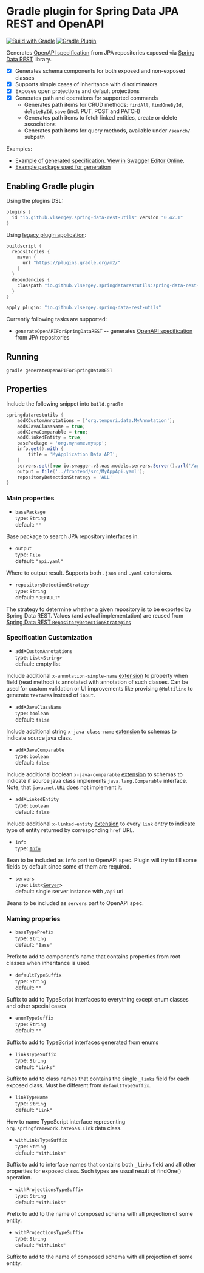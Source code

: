 # Gradle plugin for Spring Data JPA REST and OpenAPI  

[![Build with Gradle](https://github.com/vlsergey/spring-data-rest-utils/actions/workflows/build.yml/badge.svg?branch=master)](https://github.com/vlsergey/spring-data-rest-utils/actions/workflows/build.yml)
[![Gradle Plugin](https://img.shields.io/maven-metadata/v?label=Gradle%20Plugin&metadataUrl=https://plugins.gradle.org/m2/io/github/vlsergey/spring-data-rest-utils/io.github.vlsergey.spring-data-rest-utils.gradle.plugin/maven-metadata.xml)](https://plugins.gradle.org/plugin/io.github.vlsergey.spring-data-rest-utils)

Generates [OpenAPI specification](https://swagger.io/specification/) from JPA repositories exposed via [Spring Data REST](https://spring.io/projects/spring-data-rest) library.

- [x] Generates schema components for both exposed and non-exposed classes
- [x] Supports simple cases of inheritance with discriminators
- [x] Exposes open projections and default projections
- [X] Generates path and operations for supported commands
  - Generates path items for CRUD methods: `findAll`, `findOneById`, `deleteById`, `save` (incl. PUT, POST and PATCH)
  - Generates path items to fetch linked entities, create or delete associations
  - Generates path items for query methods, available under `/search/` subpath

Examples:
- [Example of generated specification](https://github.com/vlsergey/spring-data-rest-utils/blob/master/src/test/resources/io/github/vlsergey/springdatarestutils/expected-example.yaml). [View in Swagger Editor Online](https://editor.swagger.io/?url=https://raw.githubusercontent.com/vlsergey/spring-data-rest-utils/master/src/test/resources/io/github/vlsergey/springdatarestutils/expected-example.yaml).
- [Example package used for generation](https://github.com/vlsergey/spring-data-rest-utils/tree/master/src/test/java/io/github/vlsergey/springdatarestutils/example)

## Enabling Gradle plugin
Using the plugins DSL:
```groovy
plugins {
  id "io.github.vlsergey.spring-data-rest-utils" version "0.42.1"
}
```

Using [legacy plugin application](https://docs.gradle.org/current/userguide/plugins.html#sec:old_plugin_application):
```groovy
buildscript {
  repositories {
    maven {
      url "https://plugins.gradle.org/m2/"
    }
  }
  dependencies {
    classpath "io.github.vlsergey.springdatarestutils:spring-data-rest-utils:0.42.1"
  }
}

apply plugin: "io.github.vlsergey.spring-data-rest-utils"
```

Currently following tasks are supported:
- `generateOpenAPIForSpringDataREST` -- generates [OpenAPI specification](https://swagger.io/specification/) from JPA repositories

## Running
`gradle generateOpenAPIForSpringDataREST`

## Properties

Include the following snippet into `build.gradle`
```groovy
springdatarestutils {
    addXCustomAnnotations = ['org.tempuri.data.MyAnnotation'];
    addXJavaClassName = true;
    addXJavaComparable = true;
    addXLinkedEntity = true;
    basePackage = 'org.myname.myapp';
    info.get().with {
        title = 'MyApplication Data API';
    }
    servers.set([new io.swagger.v3.oas.models.servers.Server().url('/api/data')]);
    output = file('../frontend/src/MyAppApi.yaml');
    repositoryDetectionStrategy = 'ALL'
}
```

### Main properties

* `basePackage`<br>
type: `String`<br>
default: `""`

Base package to search JPA repository interfaces in.

* `output`<br>
type: `File`<br>
default: `"api.yaml"`

Where to output result. Supports both `.json` and `.yaml` extensions.

* `repositoryDetectionStrategy`<br>
type: `String`<br>
default: `"DEFAULT"`

The strategy to determine whether a given repository is to be exported by Spring Data REST. Values (and actual implementation) are reused from [Spring Data REST `RepositoryDetectionStrategies`](https://docs.spring.io/spring-data/rest/docs/current/api/org/springframework/data/rest/core/mapping/RepositoryDetectionStrategy.RepositoryDetectionStrategies.html)

### Specification Customization 

* `addXCustomAnnotations`<br>
type: `List<String>`<br>
default: empty list

Include additional `x-annotation-simple-name` [extension](https://swagger.io/docs/specification/openapi-extensions/) to property when field (read method) is annotated with annotation of such classes. Can be used for custom validation or UI improvements like provising `@Multiline` to generate `textarea` instead of `input`.

* `addXJavaClassName`<br>
type: `boolean`<br>
default: `false`

Include additional string `x-java-class-name` [extension](https://swagger.io/docs/specification/openapi-extensions/) to schemas to indicate source java class.

* `addXJavaComparable`<br>
type: `boolean`<br>
default: `false`

Include additional boolean `x-java-comparable` [extension](https://swagger.io/docs/specification/openapi-extensions/) to schemas to indicate if source java class implements `java.lang.Comparable` interface. Note, that `java.net.URL` does not implement it.

* `addXLinkedEntity`<br>
type: `boolean`<br>
default: `false`

Include additional `x-linked-entity` [extension](https://swagger.io/docs/specification/openapi-extensions/) to every `link` entry to indicate type of entity returned by corresponding `href` URL.

* `info`<br>
type: [`Info`](https://github.com/swagger-api/swagger-core/blob/master/modules/swagger-models/src/main/java/io/swagger/v3/oas/models/info/Info.java)

Bean to be included as `info` part to OpenAPI spec. Plugin will try to fill some fields by default since some of them are required.

* `servers`<br>
type: `List<`[`Server`](https://github.com/swagger-api/swagger-core/blob/master/modules/swagger-models/src/main/java/io/swagger/v3/oas/models/servers/Server.java)`>`<br>
default: single server instance with `/api` url

Beans to be included as `servers` part to OpenAPI spec.

### Naming properies

* `baseTypePrefix`<br>
type: `String`<br>
default: `"Base"`

Prefix to add to component's name that contains properties from root classes when inheritance is used.

* `defaultTypeSuffix`<br>
type: `String`<br>
default: `""`

Suffix to add to TypeScript interfaces to everything except enum classes and other special cases

* `enumTypeSuffix`<br>
type: `String`<br>
default: `""`

Suffix to add to TypeScript interfaces generated from enums

* `linksTypeSuffix`<br>
type: `String`<br>
default: `"Links"`

Suffix to add to class names that contains the single `_links` field for each exposed class. Must be different from `defaultTypeSuffix`.

* `linkTypeName`<br>
type: `String`<br>
default: `"Link"`

How to name TypeScript interface representing `org.springframework.hateoas.Link` data class.

* `withLinksTypeSuffix`<br>
type: `String`<br>
default: `"WithLinks"`

Suffix to add to interface names that contains both `_links` field and all other properties for exposed class. Such types are usual result of findOne() operation.

* `withProjectionsTypeSuffix`<br>
type: `String`<br>
default: `"WithLinks"`

Prefix to add to the name of composed schema with all projection of some entity.

* `withProjectionsTypeSuffix`<br>
type: `String`<br>
default: `"WithLinks"`

Suffix to add to the name of composed schema with all projection of some entity.

